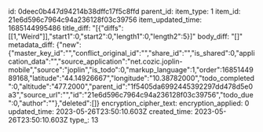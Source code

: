 id: 0deec0b447d94214b38dffc17f5c8ffd
parent_id: 
item_type: 1
item_id: 21e6d596c7964c94a236128f03c39756
item_updated_time: 1685144995486
title_diff: "[{\"diffs\":[[1,\"Weird\"]],\"start1\":0,\"start2\":0,\"length1\":0,\"length2\":5}]"
body_diff: "[]"
metadata_diff: {"new":{"master_key_id":"","conflict_original_id":"","share_id":"","is_shared":0,"application_data":"","source_application":"net.cozic.joplin-mobile","source":"joplin","is_todo":0,"markup_language":1,"order":1685144989168,"latitude":"44.14926667","longitude":"10.38782000","todo_completed":0,"altitude":"477.2000","parent_id":"1f5405da6992445392297dd478d5e0a3","source_url":"","id":"21e6d596c7964c94a236128f03c39756","todo_due":0,"author":""},"deleted":[]}
encryption_cipher_text: 
encryption_applied: 0
updated_time: 2023-05-26T23:50:10.603Z
created_time: 2023-05-26T23:50:10.603Z
type_: 13